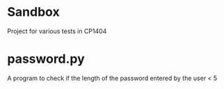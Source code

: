 # Sandbox
Project for various tests in CP1404
# password.py
A program to check if the length of the password entered by the user < 5
